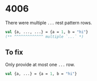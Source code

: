 # 4006

There were multiple `...` rest pattern rows.

```sml
val {a, ..., ...} = {a = 1, b = "hi"}
(** ^^^^^^^^^^^^^ multiple `...` *)
```

## To fix

Only provide at most one `...` row.

```sml
val {a, ...} = {a = 1, b = "hi"}
```
